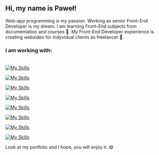 ## Hi, my name is Paweł! 
Web-app programming is my passion. Working as senior Front-End Developer is my dream. I am learning Front-End subjects from documentation and courses 🌱. My Front-End Developer expierience is creating websides for indyvidual clients as freelancer 🔭.
 
### I am working with: <br /> <br/>
[![My Skills](https://skillicons.dev/icons?i=html)](https://skillicons.dev)

[![My Skills](https://skillicons.dev/icons?i=css)](https://skillicons.dev)  

[![My Skills](https://skillicons.dev/icons?i=sass)](https://skillicons.dev)  

[![My Skills](https://skillicons.dev/icons?i=js)](https://skillicons.dev)  

[![My Skills](https://skillicons.dev/icons?i=sass)](https://skillicons.dev)  

[![My Skills](https://skillicons.dev/icons?i=react)](https://skillicons.dev)  

[![My Skills](https://skillicons.dev/icons?i=redux)](https://skillicons.dev)  

[![My Skills](https://skillicons.dev/icons?i=git)](https://skillicons.dev)  

Look at my portfolio and I hope, you will enjoy it. 😄





<!--
**pawelosso/pawelosso** is a ✨ _special_ ✨ repository because its `README.md` (this file) appears on your GitHub profile.

Here are some ideas to get you started:

- 🔭 I’m currently working on ...
- 🌱 I’m currently learning ...
- 👯 I’m looking to collaborate on ...
- 🤔 I’m looking for help with ...
- 💬 Ask me about ...
- 📫 How to reach me: ...
- 😄 Pronouns: ...
- ⚡ Fun fact: ...
-->
